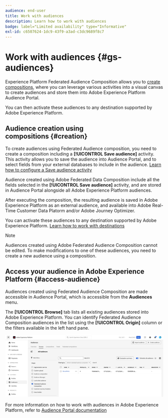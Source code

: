 ```yaml
---
audience: end-user
title: Work with audiences
description: Learn how to work with audiences
badge: label="Limited availability" type="Informative"
exl-id: c6507624-1dc9-43f9-a3ad-c3dc9689f8c7
---
```

# Work with audiences {#gs-audiences}

Experience Platform Federated Audience Composition allows you to [create compositions](../compositions/gs-compositions.md), where you can leverage various activities into a visual canvas to create audiences and store them into Adobe Experience Platform Audience Portal.

You can then activate these audiences to any destination supported by Adobe Experience Platform.

## Audience creation using compositions {#creation}

To create audiences using Federated Audience composition, you need to create a composition including a **[!UICONTROL Save audience]** activity. This activity allows you to save the audience into Audience Portal, and to select fields from your external databases to include in the audience. [Learn how to configure a Save audience activity](../compositions/activities/save-audience.md)

Audience created using Adobe Federated Data Composition include all the fields selected in the **[!UICONTROL Save audience]** activity, and are stored in Audience Portal alongside all Adobe Experience Platform audiences. 

After executing the composition, the resulting audience is saved in Adobe Experience Platform as an external audience, and available into Adobe Real-Time Customer Data Platorm and/or Adobe Journey Optimizer. 

You can activate these audiences to any destination supported by Adobe Experience Platform. [Learn how to work with destinations](https://experienceleague.adobe.com/en/docs/experience-platform/destinations/home)

>[!NOTE]
>
>Audiences created using Adobe Federated Audience Composition cannot be edited. To make modifications to one of these audiences, you need to create a new audience using a composition.

## Access your audience in Adobe Experience Platform {#access-audience}

Audiences created using Federated Audience Composition are made accessible in Audience Portal, which is accessible from the **Audiences** menu.

The **[!UICONTROL Browse]** tab lists all existing audiences stored into Adobe Experience Platform. You can identify Federated Audience Composition audiences in the list using the **[!UICONTROL Origin]** column or the filters available in the left hand pane.

![](assets/audiences-list.png)

For more information on how to work with audiences in Adobe Experience Platform, refer to [Audience Portal documentation](https://experienceleague.adobe.com/en/docs/experience-platform/segmentation/ui/audience-portal)

<!-- add link to this donc once published: https://jira.corp.adobe.com/browse/PLAT-198674-->